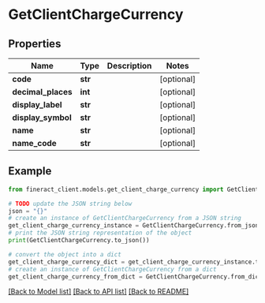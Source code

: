 # GetClientChargeCurrency


## Properties

Name | Type | Description | Notes
------------ | ------------- | ------------- | -------------
**code** | **str** |  | [optional] 
**decimal_places** | **int** |  | [optional] 
**display_label** | **str** |  | [optional] 
**display_symbol** | **str** |  | [optional] 
**name** | **str** |  | [optional] 
**name_code** | **str** |  | [optional] 

## Example

```python
from fineract_client.models.get_client_charge_currency import GetClientChargeCurrency

# TODO update the JSON string below
json = "{}"
# create an instance of GetClientChargeCurrency from a JSON string
get_client_charge_currency_instance = GetClientChargeCurrency.from_json(json)
# print the JSON string representation of the object
print(GetClientChargeCurrency.to_json())

# convert the object into a dict
get_client_charge_currency_dict = get_client_charge_currency_instance.to_dict()
# create an instance of GetClientChargeCurrency from a dict
get_client_charge_currency_from_dict = GetClientChargeCurrency.from_dict(get_client_charge_currency_dict)
```
[[Back to Model list]](../README.md#documentation-for-models) [[Back to API list]](../README.md#documentation-for-api-endpoints) [[Back to README]](../README.md)


